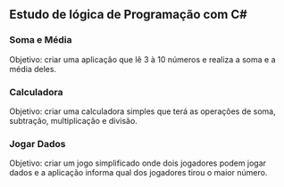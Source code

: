 ## Estudo de lógica de Programação com C#

### Soma e Média
Objetivo: criar uma aplicação que lê 3 à 10 números e realiza a soma e a média deles. 

### Calculadora
Objetivo: criar uma calculadora simples que terá as operações de soma, subtração, multiplicação e divisão.

### Jogar Dados
Objetivo: criar um jogo simplificado onde dois jogadores podem jogar dados e a aplicação informa qual dos jogadores tirou o maior número.
